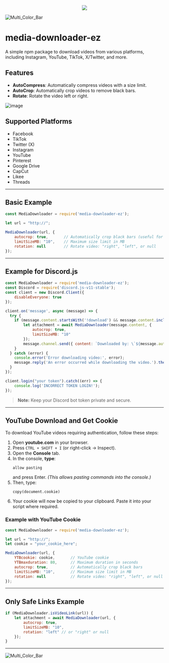 <div align="center">
  <a href="https://nodei.co/npm/media-downloader-ez" title="npm"><img src="https://nodei.co/npm/media-downloader-ez.png?downloads=true&downloadRank=true&stars=true"></img></a>
</div>

![Multi_Color_Bar](https://github.com/Walkoud/CS2-Auto-Accept/assets/38588921/3f57ad10-c80c-457a-9f49-679558eb2f79)

# media-downloader-ez
A simple npm package to download videos from various platforms, including Instagram, YouTube, TikTok, X/Twitter, and more.

## Features
- **AutoCompress**: Automatically compress videos with a size limit.
- **AutoCrop**: Automatically crop videos to remove black bars.
- **Rotate**: Rotate the video left or right.

![image](https://github.com/user-attachments/assets/f53e9f13-98a4-4d5e-a2e1-fa67f959f8f0)

## Supported Platforms
- Facebook
- TikTok
- Twitter (X)
- Instagram
- YouTube
- Pinterest
- Google Drive
- CapCut
- Likee
- Threads

---

## Basic Example

```js
const MediaDownloader = require('media-downloader-ez');

let url = "http://";

MediaDownloader(url, {
    autocrop: true,       // Automatically crop black bars (useful for TikTok, Instagram videos)
    limitSizeMB: "10",    // Maximum size limit in MB
    rotation: null        // Rotate video: "right", "left", or null
});
```

---

## Example for Discord.js

```js
const MediaDownloader = require('media-downloader-ez');
const Discord = require('discord.js-v11-stable');
const client = new Discord.Client({
    disableEveryone: true
});

client.on('message', async (message) => {
  try {
    if (message.content.startsWith('!download') && message.content.includes('http')) {
        let attachment = await MediaDownloader(message.content, {
            autocrop: true, 
            limitSizeMB: "10"
        }); 
        message.channel.send({ content: `Downloaded by: \`${message.author.username}\``, files: [attachment] });
    }
  } catch (error) {
    console.error('Error downloading video:', error);
    message.reply('An error occurred while downloading the video.').then((m) => { m.delete(); });
  }
});

client.login("your token").catch((err) => {
    console.log('INCORRECT TOKEN LOGIN!');
});
```

> **Note:** Keep your Discord bot token private and secure.

---

## YouTube Download and Get Cookie

To download YouTube videos requiring authentication, follow these steps:

1. Open **youtube.com** in your browser.
2. Press `CTRL + SHIFT + I` (or right-click → Inspect).
3. Open the **Console** tab.
4. In the console, **type**:
   ```
   allow pasting
   ```
   and press Enter. *(This allows pasting commands into the console.)*
5. Then, type:
   ```
   copy(document.cookie)
   ```
6. Your cookie will now be copied to your clipboard. Paste it into your script where required.

### Example with YouTube Cookie

```js
const MediaDownloader = require('media-downloader-ez');

let url = "http://";
let cookie = "your_cookie_here";

MediaDownloader(url, {
    YTBcookie: cookie,       // YouTube cookie
    YTBmaxduration: 80,      // Maximum duration in seconds
    autocrop: true,          // Automatically crop black bars
    limitSizeMB: "10",       // Maximum size limit in MB
    rotation: null           // Rotate video: "right", "left", or null
});
```

---

## Only Safe Links Example

```js
if (MediaDownloader.isVideoLink(url)) {
    let attachment = await MediaDownloader(url, {
        autocrop: true, 
        limitSizeMB: "10", 
        rotation: "left" // or "right" or null
    });
}
```

---

![Multi_Color_Bar](https://github.com/Walkoud/CS2-Auto-Accept/assets/38588921/3f57ad10-c80c-457a-9f49-679558eb2f79)


